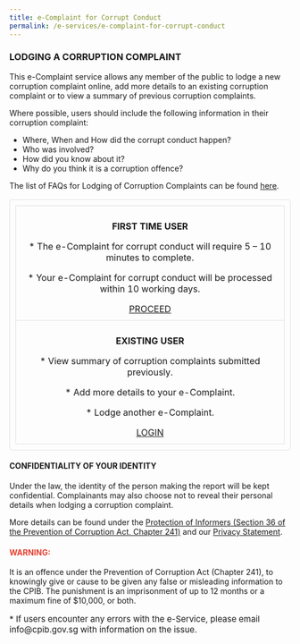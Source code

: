 ```yaml
---
title: e-Complaint for Corrupt Conduct
permalink: /e-services/e-complaint-for-corrupt-conduct
---
```


<style>
      table,
      td,
      th {
        padding: 10px;
        border: 1px solid #e0e0e0;
        border-radius: 5px;
        text-align: center;
      }
</style>

### **LODGING A CORRUPTION COMPLAINT**

This e-Complaint service allows any member of the public to lodge a new corruption complaint online, add more details to an existing corruption complaint or to view a summary of previous corruption complaints.

Where possible, users should include the following information in their corruption complaint:
* Where, When and How did the corrupt conduct happen?
* Who was involved?
* How did you know about it?
* Why do you think it is a corruption offence?

The list of FAQs for Lodging of Corruption Complaints can be found <a href="/faq/lodge-corruption-complaints/">here</a>.

<table border="1">

  <tr>
    <td><p><b>FIRST TIME USER</b></p>
      <p>* The e-Complaint for corrupt conduct will require 5 – 10 minutes to complete.</p>
      <p>* Your e-Complaint for corrupt conduct will be processed within 10 working days.</p>
      <a class="button_special" href="https://services.cpib.gov.sg/e-complaint/step2">PROCEED</a>
    </td>
  </tr>

  <tr>
    <td><p><b>EXISTING USER</b></p>
      <p>* View summary of corruption complaints submitted previously.</p>
      <p>* Add more details to your e-Complaint.</p>
      <p>* Lodge another e-Complaint.</p>
      <a class="button_special" href="https://services.cpib.gov.sg/e-complaint/login">LOGIN</a>
    </td>
  </tr>

</table>


#### **CONFIDENTIALITY OF YOUR IDENTITY**

Under the law, the identity of the person making the report will be kept confidential. Complainants may also choose not to reveal their personal details when lodging a corruption complaint.

More details can be found under the <a href="https://sso.agc.gov.sg/Act/PCA1960?Provlds=pr36-#pr36-" target="blank">Protection of Informers (Section 36 of the Prevention of Corruption Act, Chapter 241)</a> and our <a href="/privacy/">Privacy Statement</a>.

#### **<font color="#E63F30">WARNING:</font>**

It is an offence under the Prevention of Corruption Act (Chapter 241), to knowingly give or cause to be given any false or misleading information to the CPIB. The punishment is an imprisonment of up to 12 months or a maximum fine of $10,000, or both.


<p style="font-size:15px">* If users encounter any errors with the e-Service, please email info@cpib.gov.sg with information on the issue.</p>

